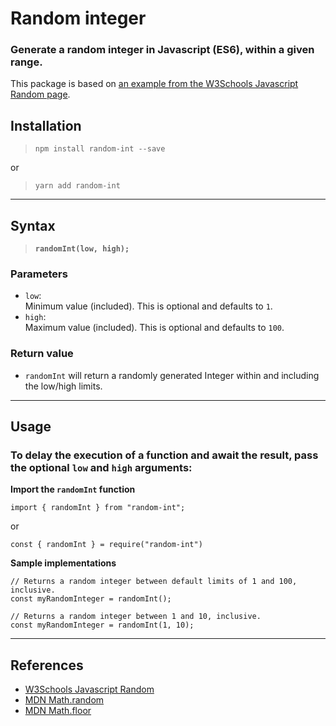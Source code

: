 # **Random integer**

### Generate a random integer in Javascript (ES6), within a given range. 
This package is based on [an example from the W3Schools Javascript Random page](https://www.w3schools.com./js/js_random.asp "W3Schools JavaScript Random").

## **Installation**
> `npm install random-int --save`    

or  

> `yarn add random-int`  

---
## **Syntax**

> **`randomInt(low, high);`**

### **Parameters**
  - `low`:   
  Minimum value (included). This is optional and defaults to `1`.
  - `high`:   
  Maximum value (included). This is optional and defaults to `100`.


### **Return value**  
  - `randomInt` will return a randomly generated Integer within and including the low/high limits. 
---
## **Usage**
### To delay the execution of a function and await the result, pass the optional `low` and `high` arguments: 

**Import the `randomInt` function**

```
import { randomInt } from "random-int";
```
or
```
const { randomInt } = require("random-int")
```
**Sample implementations**
```  
// Returns a random integer between default limits of 1 and 100, inclusive.
const myRandomInteger = randomInt();

// Returns a random integer between 1 and 10, inclusive.
const myRandomInteger = randomInt(1, 10);
```
---
## **References**  
 - [W3Schools Javascript Random](https://www.w3schools.com/js/js_random.asp "W3Schools Javascript Random")
 - [MDN Math.random](https://developer.mozilla.org/en-US/docs/Web/JavaScript/Reference/Global_Objects/Math/random "MDN Math.random")
 - [MDN Math.floor](https://developer.mozilla.org/en-US/docs/Web/JavaScript/Reference/Global_Objects/Math/floor "MDN Math.floor")
